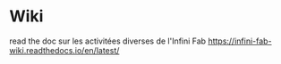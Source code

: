 # Wiki
read the doc sur les activitées diverses de l'Infini Fab
https://infini-fab-wiki.readthedocs.io/en/latest/
